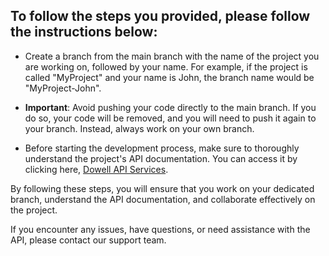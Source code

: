 
## To follow the steps you provided, please follow the instructions below:

- Create a branch from the main branch with the name of the project you are working on, followed by your name. For example, if the project is called "MyProject" and your name is John, the branch name would be "MyProject-John".

- **Important**: Avoid pushing your code directly to the main branch. If you do so, your code will be removed, and you will need to push it again to your branch. Instead, always work on your own branch.

- Before starting the development process, make sure to thoroughly understand the project's API documentation. You can access it by clicking here, [Dowell API Services](https://github.com/orgs/DoWellUXLab/).

By following these steps, you will ensure that you work on your dedicated branch, understand the API documentation, and collaborate effectively on the project.

If you encounter any issues, have questions, or need assistance with the API, please contact our support team.

